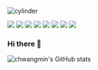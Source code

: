 ![cylinder](https://capsule-render.vercel.app/api?type=cylinder&color=auto&text=Hi!%20I'm%20Chwangmin&fontAlignY=45&fontSize=40&height=150&desc=back-end%20development&descAlignY=70)

<img src="https://img.shields.io/badge/Django-092E20?style=flat-square&logo=django&logoColor=white" /> <img src="https://img.shields.io/badge/NGINX-009639?style=flat-square&logo=nginx&logoColor=white" /> <img src="https://img.shields.io/badge/Docker-2496ED?style=flat-square&logo=Docker&logoColor=white" /> <img src="https://img.shields.io/badge/PyTorch-EE4C2C?style=flat-square&logo=PyTorch&logoColor=white" /> <img src="https://img.shields.io/badge/Colab-F9AB00?style=flat-square&logo=Google Colab&logoColor=white" /> <img src="https://img.shields.io/badge/Ubuntu-E95420?style=flat-square&logo=Ubuntu&logoColor=white" /> <img src="https://img.shields.io/badge/GitHub Actions-2088FF?style=flat-square&logo=GitHub Actions&logoColor=white" /> <img src="https://img.shields.io/badge/Amazon-FF9900?style=flat-square&logo=Amazon&logoColor=white" />

### Hi there 👋

![chwangmin's GitHub stats](https://github-readme-stats.vercel.app/api?username=chwangmin&show_icons=true&theme=transparent)

<!--
**chwangmin/chwangmin** is a ✨ _special_ ✨ repository because its `README.md` (this file) appears on your GitHub profile.

Here are some ideas to get you started:

- 🔭 I’m currently working on ...
- 🌱 I’m currently learning ...
- 👯 I’m looking to collaborate on ...
- 🤔 I’m looking for help with ...
- 💬 Ask me about ...
- 📫 How to reach me: ...
- 😄 Pronouns: ...
- ⚡ Fun fact: ...
-->
